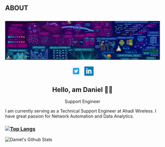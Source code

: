 ## ABOUT
## [![Daniel Maina's header](https://github.com/erickogi/erickogi/blob/main/images/background.jpeg)](https://www.linkedin.com/in/daniel-maina-58748bb4/)
<p align='center'>
<a href="https://twitter.com/anacron11"><img height="30" src="https://github.com/Dmaina5054/dmaina5054.github.io/blob/main/twitter.jpg?raw=true"></a>&nbsp;&nbsp;
<a href="https://www.linkedin.com/in/daniel-maina-58748bb4/"><img height="30" src="https://github.com/Dmaina5054/dmaina5054.github.io/blob/main/linkedin.png?raw=true"></a>
</p>
<h2 align="center">Hello, am Daniel 👋🤓</h2>
<p align="center">Support Engineer</p>

I am currently serving as a Technical Support Engineer at Ahadi Wireless.
I have great passion for Network Automation and Data Analytics.


### [![Top Langs](https://github-readme-stats.vercel.app/api/top-langs/?username=Dmaina5054)](https://github.com/Dmaina5054/github-readme-stats)
![Daniel's Github Stats](https://github-readme-stats.vercel.app/api?username=Dmain5054&show_icons=true&theme=radical)




